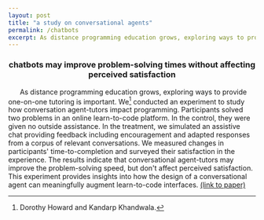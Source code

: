 ```yaml
---
layout: post
title: "a study on conversational agents"
permalink: /chatbots
excerpt: As distance programming education grows, exploring ways to provide one-on-one tutoring is important. We conducted an experiment to study how conversation agent-tutors impact programming. Participants solved two problems in an online learn-to-code platform. In the control, they were given no outside assistance. In the treatment, we simulated an assistive chat providing feedback including encouragement and adapted responses from a corpus of relevant conversations.
---
```


### <center>chatbots may improve problem-solving times without affecting perceived satisfaction</center>

<!-- abstract -->
&nbsp;&nbsp;&nbsp;&nbsp;&nbsp;&nbsp;As distance programming education grows, exploring ways to provide one-on-one tutoring is important. We[^1] conducted an experiment to study how conversation agent-tutors impact programming. Participants solved two problems in an online learn-to-code platform. In the control, they were given no outside assistance. In the treatment, we simulated an assistive chat providing feedback including encouragement and adapted responses from a corpus of relevant conversations. <!-- note: sync with excerpt --> We measured changes in participants' time-to-completion and surveyed their satisfaction in the experience. The results indicate that conversational agent-tutors may improve the problem-solving speed, but don't affect perceived satisfaction. This experiment provides insights into how the design of a conversational agent can meaningfully augment learn-to-code interfaces. [(link to paper)](http://kandarp.xyz/files/kandarp-interaction-chatbots.pdf)

[^1]: Dorothy Howard and Kandarp Khandwala.

<!-- evaluated the design of a chatbot for augmenting learn-to-code UIs in place of live help -->

<!-- check out project proposal -->
